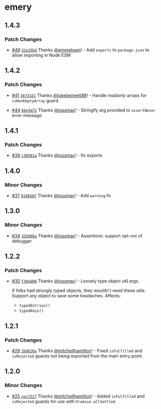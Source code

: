 # emery

## 1.4.3

### Patch Changes

- [#49](https://github.com/Thinkmill/emery/pull/49) [`32a35bd`](https://github.com/Thinkmill/emery/commit/32a35bdd0d839e9fbce8030e3e5566b5f41ce1a7) Thanks [@emmatown](https://github.com/emmatown)! - Add `exports` to `package.json` to allow importing in Node ESM

## 1.4.2

### Patch Changes

- [#41](https://github.com/Thinkmill/emery/pull/41) [`3b73321`](https://github.com/Thinkmill/emery/commit/3b73321ecf8357a927d8a2a4eb23914a06761e1a) Thanks [@lukebennett88](https://github.com/lukebennett88)! - Handle readonly arrays for `isNonEmptyArray` guard.

* [#44](https://github.com/Thinkmill/emery/pull/44) [`bbe5d72`](https://github.com/Thinkmill/emery/commit/bbe5d72e8badd98aa3a37698c78f47c565811c9e) Thanks [@jossmac](https://github.com/jossmac)! - Stringify arg provided to `assertNever` error message.

## 1.4.1

### Patch Changes

- [#39](https://github.com/Thinkmill/emery/pull/39) [`c30581a`](https://github.com/Thinkmill/emery/commit/c30581a992bd4e8eebb7334a50f5792c7aef1d22) Thanks [@jossmac](https://github.com/jossmac)! - fix exports

## 1.4.0

### Minor Changes

- [#37](https://github.com/Thinkmill/emery/pull/37) [`810b5bf`](https://github.com/Thinkmill/emery/commit/810b5bf771d970408ff5cb27a4906d64280de119) Thanks [@jossmac](https://github.com/jossmac)! - Add `warning` fn

## 1.3.0

### Minor Changes

- [#34](https://github.com/Thinkmill/emery/pull/34) [`3d3888a`](https://github.com/Thinkmill/emery/commit/3d3888aba63b7638f4d71c3b952e5a1b7590b3b0) Thanks [@jossmac](https://github.com/jossmac)! - Assertions: support opt-out of debugger

## 1.2.2

### Patch Changes

- [#30](https://github.com/Thinkmill/emery/pull/30) [`f3bed0d`](https://github.com/Thinkmill/emery/commit/f3bed0d894b3780ed95b29481259018fb33f21ff) Thanks [@jossmac](https://github.com/jossmac)! - Loosely type object util args.

  If folks had strongly typed objects, they wouldn't need these utils. Support any object to save some headaches. Affects:

  - `typedEntries()`
  - `typedKeys()`

## 1.2.1

### Patch Changes

- [#28](https://github.com/Thinkmill/emery/pull/28) [`2b8620a`](https://github.com/Thinkmill/emery/commit/2b8620ac73cebe99543af26f7e1ce31978e7752c) Thanks [@mitchellhamilton](https://github.com/mitchellhamilton)! - Fixed `isFulfilled` and `isRejected` guards not being exported from the main entry point.

## 1.2.0

### Minor Changes

- [#25](https://github.com/Thinkmill/emery/pull/25) [`cec7317`](https://github.com/Thinkmill/emery/commit/cec7317185a9485709b134453063e0ec991e26ca) Thanks [@mitchellhamilton](https://github.com/mitchellhamilton)! - Added `isFulfilled` and `isRejected` guards for use with `Promise.allSettled`

